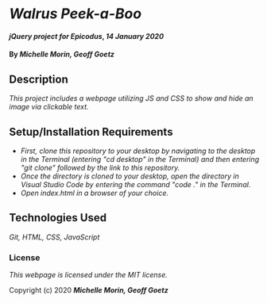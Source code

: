 # _Walrus Peek-a-Boo_

#### _jQuery project for Epicodus_, _14 January 2020_

#### By _**Michelle Morin, Geoff Goetz**_

## Description

_This project includes a webpage utilizing JS and CSS to show and hide an image via clickable text._

## Setup/Installation Requirements

* _First, clone this repository to your desktop by navigating to the desktop in the Terminal (entering "cd desktop" in the Terminal) and then entering "git clone" followed by the link to this repository._
* _Once the directory is cloned to your desktop, open the directory in Visual Studio Code by entering the command "code ." in the Terminal._
* _Open index.html in a browser of your choice._

## Technologies Used

_Git, HTML, CSS, JavaScript_

### License

*This webpage is licensed under the MIT license.*

Copyright (c) 2020 **_Michelle Morin, Geoff Goetz_**
